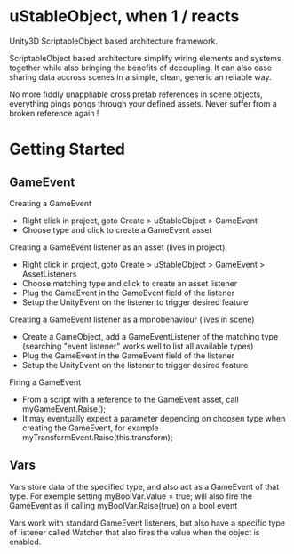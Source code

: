 # uStableObject, when 1 / reacts
Unity3D ScriptableObject based architecture framework.

ScriptableObject based architecture simplify wiring elements and systems together while also bringing the benefits of decoupling. It can also ease sharing data accross scenes in a simple, clean, generic an reliable way. 

No more fiddly unappliable cross prefab references in scene objects, everything pings pongs through your defined assets. Never suffer from a broken reference again !


# Getting Started

## GameEvent
Creating a GameEvent
- Right click in project, goto Create > uStableObject > GameEvent
- Choose type and click to create a GameEvent asset

Creating a GameEvent listener as an asset (lives in project)
- Right click in project, goto Create > uStableObject > GameEvent > AssetListeners
- Choose matching type and click to create an asset listener
- Plug the GameEvent in the GameEvent field of the listener
- Setup the UnityEvent on the listener to trigger desired feature

Creating a GameEvent listener as a monobehaviour (lives in scene)
- Create a GameObject, add a GameEventListener of the matching type (searching "event listener" works well to list all available types)
- Plug the GameEvent in the GameEvent field of the listener
- Setup the UnityEvent on the listener to trigger desired feature

Firing a GameEvent
- From a script with a reference to the GameEvent asset, call myGameEvent.Raise();
- It may eventually expect a parameter depending on choosen type when creating the GameEvent, for example myTransformEvent.Raise(this.transform);


## Vars
Vars store data of the specified type, and also act as a GameEvent of that type. For exemple setting myBoolVar.Value = true; will also fire the GameEvent as if calling myBoolVar.Raise(true) on a bool event

Vars work with standard GameEvent listeners, but also have a specific type of listener called Watcher that also fires the value when the object is enabled.
